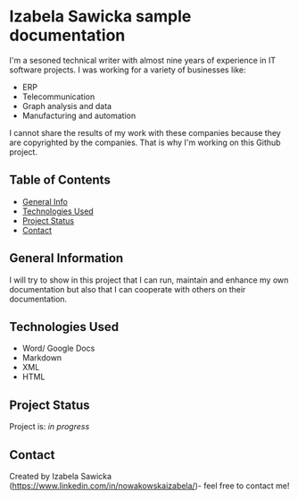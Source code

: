 # Izabela Sawicka sample documentation
I'm a sesoned technical writer with almost nine years of experience in IT software projects. I was working for a variety of businesses like:
* ERP
* Telecommunication
* Graph analysis and data
* Manufacturing and automation
  
I cannot share the results of my work with these companies because they are copyrighted by the companies. That is why I'm working on this Github project.


## Table of Contents
* [General Info](##general-information)
* [Technologies Used](##technologies-used)
* [Project Status](##project-status)
* [Contact](##contact)


## General Information
I will try to show in this project that I can run, maintain and enhance my own documentation but also that I can cooperate with others on their documentation.


## Technologies Used
- Word/ Google Docs
- Markdown
- XML
- HTML

## Project Status
Project is: _in progress_ 

## Contact
Created by Izabela Sawicka (https://www.linkedin.com/in/nowakowskaizabela/)- feel free to contact me!


